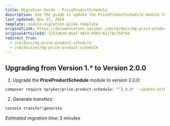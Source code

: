 ```yaml
---
title: Migration Guide - PriceProductSchedule
description: Use the guide to update the PriceProductSchedule module to a newer version.
last_updated: Nov 27, 2019
template: module-migration-guide-template
originalLink: https://documentation.spryker.com/v4/docs/mg-price-product-schedule
originalArticleId: 1257a624-0eaf-4813-9493-651fbc758f66
redirect_from:
  - /v4/docs/mg-price-product-schedule
  - /v4/docs/en/mg-price-product-schedule
---
```


## Upgrading from Version 1.* to Version 2.0.0

1. Upgrade the **PriceProductSchedule** module to version 2.0.0:

```bash
composer require spryker/price-product-schedule: "^2.0.0" --update-with-dependencies
```

2. Generate transfers:

```bash
console transfer:generate
```

*Estimated migration time: 5 minutes*
